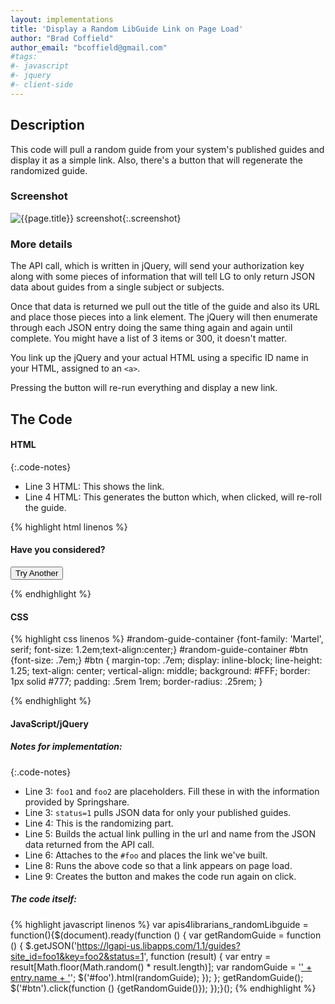 ```yaml
---
layout: implementations
title: 'Display a Random LibGuide Link on Page Load'
author: "Brad Coffield"
author_email: "bcoffield@gmail.com"
#tags:
#- javascript
#- jquery
#- client-side
---
```


## Description

This code will pull a random guide from your system's published guides and display it as a simple link. Also, there's a button that will regenerate the randomized guide.

### Screenshot

![{{page.title}} screenshot]({{site.baseurl}}/assets/{{page.title}}-screenshot.jpg){:.screenshot}

### More details

The API call, which is written in jQuery, will send your authorization key along with some pieces of information that will tell LG to only return JSON data about guides from a single subject or subjects.

Once that data is returned we pull out the title of the guide and also its URL and place those pieces into a link element. The jQuery will then enumerate through each JSON entry doing the same thing again and again until complete. You might have a list of 3 items or 300, it doesn't matter.

You link up the jQuery and your actual HTML using a specific ID name in your HTML, assigned to an `<a>`.

Pressing the button will re-run everything and display a new link.

## The Code

#### HTML

{:.code-notes}

* Line 3 HTML: This shows the link.
* Line 4 HTML: This generates the button which, when clicked, will re-roll the guide.

{% highlight html linenos %}

<div id="random-guide-container">
    <h4>Have you considered?</h4>
    <div id="foo"></div>
    <input type="button" id="btn" value="Try Another" />
</div>

{% endhighlight %}

#### CSS

{% highlight css linenos %}
#random-guide-container {font-family: 'Martel', serif; font-size: 1.2em;text-align:center;}
#random-guide-container #btn {font-size: .7em;}
#btn { margin-top: .7em; display: inline-block; line-height: 1.25; text-align: center; vertical-align: middle; background: #FFF; border: 1px solid #777; padding: .5rem 1rem; border-radius: .25rem; }

{% endhighlight %}

#### JavaScript/jQuery

##### Notes for implementation:

{:.code-notes}

* Line 3: `foo1` and `foo2` are placeholders. Fill these in with the information provided by Springshare.
* Line 3: `status=1` pulls JSON data for only your published guides.
* Line 4: This is the randomizing part.
* Line 5: Builds the actual link pulling in the url and name from the JSON data returned from the API call.
* Line 6: Attaches to the `#foo` and places the link we've built.
* Line 8: Runs the above code so that a link appears on page load.
* Line 9: Creates the button and makes the code run again on click.

##### The code itself:

{% highlight javascript linenos %}
var apis4librarians_randomLibguide = function(){$(document).ready(function () {
var getRandomGuide = function () {
$.getJSON('https://lgapi-us.libapps.com/1.1/guides?site_id=foo1&key=foo2&status=1', function (result) {
var entry = result[Math.floor(Math.random() * result.length)];
var randomGuide = '<a href="' + entry.url + '">' + entry.name + '</a>';
$('#foo').html(randomGuide);
}); };
getRandomGuide();
$('#btn').click(function () {getRandomGuide()}); });}();
{% endhighlight %}
